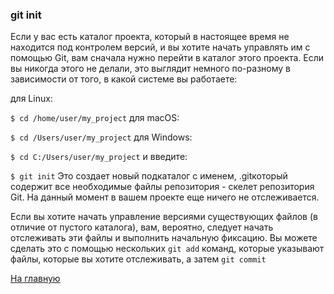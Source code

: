 ### git init
Если у вас есть каталог проекта, который в настоящее время не находится под контролем версий, и вы хотите начать управлять им с помощью Git, вам сначала нужно перейти в каталог этого проекта. Если вы никогда этого не делали, это выглядит немного по-разному в зависимости от того, в какой системе вы работаете:

для Linux:

`$ cd /home/user/my_project`
для macOS:

`$ cd /Users/user/my_project`
для Windows:

`$ cd C:/Users/user/my_project`
и введите:

`$ git init`
Это создает новый подкаталог с именем, .gitкоторый содержит все необходимые файлы репозитория - скелет репозитория Git. На данный момент в вашем проекте еще ничего не отслеживается. 

Если вы хотите начать управление версиями существующих файлов (в отличие от пустого каталога), вам, вероятно, следует начать отслеживать эти файлы и выполнить начальную фиксацию. Вы можете сделать это с помощью нескольких `git add` команд, которые указывают файлы, которые вы хотите отслеживать, а затем `git commit`

[На главную](./readme.md)